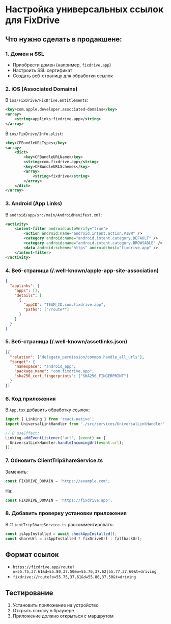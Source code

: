 # Настройка универсальных ссылок для FixDrive

## Что нужно сделать в продакшене:

### 1. Домен и SSL
- Приобрести домен (например, `fixdrive.app`)
- Настроить SSL сертификат
- Создать веб-страницу для обработки ссылок

### 2. iOS (Associated Domains)
В `ios/FixDrive/FixDrive.entitlements`:
```xml
<key>com.apple.developer.associated-domains</key>
<array>
    <string>applinks:fixdrive.app</string>
</array>
```

В `ios/FixDrive/Info.plist`:
```xml
<key>CFBundleURLTypes</key>
<array>
    <dict>
        <key>CFBundleURLName</key>
        <string>com.fixdrive.app</string>
        <key>CFBundleURLSchemes</key>
        <array>
            <string>fixdrive</string>
        </array>
    </dict>
</array>
```

### 3. Android (App Links)
В `android/app/src/main/AndroidManifest.xml`:
```xml
<activity>
    <intent-filter android:autoVerify="true">
        <action android:name="android.intent.action.VIEW" />
        <category android:name="android.intent.category.DEFAULT" />
        <category android:name="android.intent.category.BROWSABLE" />
        <data android:scheme="https" android:host="fixdrive.app" />
    </intent-filter>
</activity>
```

### 4. Веб-страница (/.well-known/apple-app-site-association)
```json
{
  "applinks": {
    "apps": [],
    "details": [
      {
        "appID": "TEAM_ID.com.fixdrive.app",
        "paths": ["/route*"]
      }
    ]
  }
}
```

### 5. Веб-страница (/.well-known/assetlinks.json)
```json
[{
  "relation": ["delegate_permission/common.handle_all_urls"],
  "target": {
    "namespace": "android_app",
    "package_name": "com.fixdrive.app",
    "sha256_cert_fingerprints": ["SHA256_FINGERPRINT"]
  }
}]
```

### 6. Код приложения
В `App.tsx` добавить обработку ссылок:
```typescript
import { Linking } from 'react-native';
import UniversalLinkHandler from './src/services/UniversalLinkHandler';

// В useEffect:
Linking.addEventListener('url', (event) => {
  UniversalLinkHandler.handleIncomingUrl(event.url);
});
```

### 7. Обновить ClientTripShareService.ts
Заменить:
```typescript
const FIXDRIVE_DOMAIN = 'https://example.com';
```
На:
```typescript
const FIXDRIVE_DOMAIN = 'https://fixdrive.app';
```

### 8. Добавить проверку установки приложения
В `ClientTripShareService.ts` раскомментировать:
```typescript
const isAppInstalled = await checkAppInstalled();
const shareUrl = isAppInstalled ? fixDriveUrl : fallbackUrl;
```

## Формат ссылок
- `https://fixdrive.app/route?o=55.75,37.61&d=55.80,37.50&w=55.76,37.62|55.77,37.60&t=driving`
- `fixdrive://route?o=55.75,37.61&d=55.80,37.50&t=driving`

## Тестирование
1. Установить приложение на устройство
2. Открыть ссылку в браузере
3. Приложение должно открыться с маршрутом
